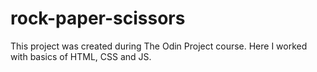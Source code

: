 # rock-paper-scissors

This project was created during The Odin Project course. Here I worked
with basics of HTML, CSS and JS.